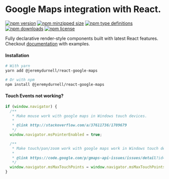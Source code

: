 # Google Maps integration with React.

[![npm version](https://img.shields.io/npm/v/@jeremydurnell/react-google-maps.svg)](https://npmjs.com/@jeremydurnell/react-google-maps)
[![npm minzipped size](https://img.shields.io/bundlephobia/minzip/@jeremydurnell/react-google-maps.svg)](https://bundlephobia.com/result?p=@jeremydurnell/react-google-maps)
[![npm type definitions](https://img.shields.io/npm/types/@jeremydurnell/react-google-maps.svg)](https://npmjs.com/@jeremydurnell/react-google-maps)
[![npm downloads](https://img.shields.io/npm/dm/@jeremydurnell/react-google-maps.svg)](https://npmjs.com/@jeremydurnell/react-google-maps)
[![npm license](https://img.shields.io/npm/l/@jeremydurnell/react-google-maps.svg)](https://npmjs.com/@jeremydurnell/react-google-maps)

Fully declarative render-style components built with latest React features. Checkout [documentation](https://dcodeteam.github.io/react-google-maps/) with examples.

#### Installation

```bash
# With yarn
yarn add @jeremydurnell/react-google-maps

# Or with npm
npm install @jeremydurnell/react-google-maps
```

#### Touch Events not working?

```javascript
if (window.navigator) {
  /**
   * Make mouse work with google maps in Windows touch devices.
   *
   * @link http://stackoverflow.com/a/37611736/1709679
   */
  window.navigator.msPointerEnabled = true;

  /**
   * Make touch/pan/zoom work with google maps work in Windows touch devices.
   *
   * @link https://code.google.com/p/gmaps-api-issues/issues/detail?id=6425
   */
  window.navigator.msMaxTouchPoints = window.navigator.msMaxTouchPoints || 2;
}
```
